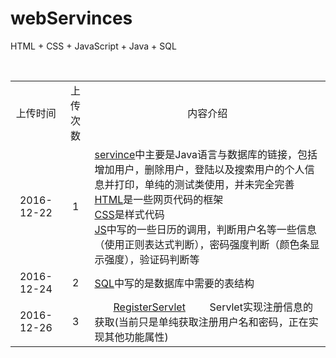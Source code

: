 # webServinces
HTML + CSS + JavaScript + Java + SQL
<table>
  <tr align = "center">
    <td>上传时间</td>
    <td>上传次数</td>
    <td>内容介绍</td>
  </tr>
  <tr>
    <td align = "center">2016-12-22</td>
    <td align = "center">1</td>
    <td align = "left">
        <a href="https://github.com/Rain120/webServinces/tree/master/com/servince">servince</a>中主要是Java语言与数据库的链接，包括增加用户，删除用户，登陆以及搜索用户的个人信息并打印，单纯的测试类使用，并未完全完善<br />
        <a href="https://github.com/Rain120/webServinces/tree/master/com/html">HTML</a>是一些网页代码的框架<br />
        <a href="https://github.com/Rain120/webServinces/tree/master/com/css">CSS</a>是样式代码<br />
        <a href="https://github.com/Rain120/webServinces/tree/master/com/js">JS</a>中写的一些日历的调用，判断用户名等一些信息（使用正则表达式判断），密码强度判断（颜色条显示强度），验证码判断等<br />
    </td>
  </tr>
   <tr>
    <td align = "center">2016-12-24</td>
    <td align = "center">2</td>
    <td align = "left">
        <a href="https://github.com/Rain120/webServinces/tree/master/com/SQL">SQL</a>中写的是数据库中需要的表结构<br />
    </td>
  </tr>
  <tr>
    <td align = "center">2016-12-26</td>
    <td align = "center">3</td>
    <td align = "left">
        <a href="https://github.com/Rain120/webServinces/tree/master/com/servince/control/RegisterServlet.java">RegisterServlet</a>         Servlet实现注册信息的获取(当前只是单纯获取注册用户名和密码，正在实现其他功能属性)<br />
    </td>
  </tr>
</table>
